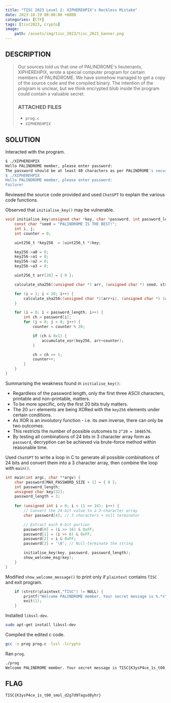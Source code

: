 ```yaml
---
title: "TISC 2023 Level 2: XIPHEREHPIX's Reckless Mistake"
date: 2023-10-19 08:00:00 +0800
categories: [CTF]
tags: [tisc2023, crypto]
image:
    path: /assets/img/tisc_2023/tisc_2023_banner.png
---
```

## DESCRIPTION
>Our sources told us that one of PALINDROME's lieutenants, XIPHEREHPIX, wrote a special computer program for certain members of PALINDROME. We have somehow managed to get a copy of the source code and the compiled binary. The intention of the program is unclear, but we think encrypted blob inside the program could contain a valuable secret.
>
>### ATTACHED FILES
>- `prog.c`
>- `XIPHEREHPIX`

## SOLUTION

Interacted with the program.

```bash
$ ./XIPHEREHPIX
Hello PALINDROME member, please enter password:
The password should be at least 40 characters as per PALINDROME's security policy.
$ ./XIPHEREHPIX
Hello PALINDROME member, please enter password:
Failure!
```
Reviewed the source code provided and used `ChatGPT` to explain the various code functions.

Observed that `initialise_key()` may be vulnerable.

```c
void initialise_key(unsigned char *key, char *password, int password_length) {
    const char *seed = "PALINDROME IS THE BEST!";
    int i, j;
    int counter = 0;

    uint256_t *key256  = (uint256_t *)key;

    key256->a0 = 0;
    key256->a1 = 0;
    key256->a2 = 0;
    key256->a3 = 0;

    uint256_t arr[20] = { 0 };

    calculate_sha256((unsigned char *) arr, (unsigned char *) seed, strlen(seed));

    for (i = 1; i < 20; i++) {
        calculate_sha256((unsigned char *)(arr+i), (unsigned char *) (arr+i-1), 32);
    }

    for (i = 0; i < password_length; i++) {
        int ch = password[i];
        for (j = 0; j < 8; j++) {
            counter = counter % 20;

            if (ch & 0x1) {
                accumulate_xor(key256, arr+counter);
            }

            ch = ch >> 1;
            counter++;
        }
    }
}
```

Summarising the weakness found in `initialise_key()`:
- Regardless of the password length, only the first three ASCII characters, printable and non-printable, matters.
- To be more specific, only the first 20 bits truly matters.
- The 20 `arr` elements are being XORed with the `key256` elements under certain conditions.
- As XOR is an involutory function - i.e. its own inverse, there can only be two outcomes.
- This restricts the number of possible outcomes to `2^20 = 1048576`.
- By testing all combinations of 24 bits in 3 character array form as `password`, decryption can be achieved via brute-force method within reasonable time.

Used `ChatGPT` to write a loop in C to generate all possible combinations of 24 bits and convert them into a 3 character array, then combine the loop with `main()`.

```c
int main(int argc, char **argv) {
    char password[MAX_PASSWORD_SIZE + 1] = { 0 };
    int password_length;
    unsigned char key[32];
    password_length = 3;
    
    for (unsigned int i = 0; i < (1 << 24); i++) {
        // Convert the 24-bit value to a 3-character array
        char password[4]; // 3 characters + null terminator

        // Extract each 8-bit portion
        password[0] = (i >> 16) & 0xFF;
        password[1] = (i >> 8) & 0xFF;
        password[2] = i & 0xFF;
        password[3] = '\0'; // Null-terminate the string

        initialise_key(key, password, password_length);
        show_welcome_msg(key);
    }
}
```

Modified `show_welcome_message()` to print only if `plaintext` contains `TISC` and exit program.

```c
    if (strstr(plaintext,"TISC") != NULL) {
        printf("Welcome PALINDROME member. Your secret message is %.*s\n", plaintext_length, plaintext);
        exit(1);
    }
```

Installed `libssl-dev`.

```bash
sudo apt-get install libssl-dev
```

Compiled the edited c code.

```bash
gcc -o prog prog.c -lssl -lcrypto
```

Ran `prog`.

```bash
./prog                           
Welcome PALINDROME member. Your secret message is TISC{K3ysP4ce_1s_t00_smol_d2g7d97agsd8yhr}
```

## FLAG
`TISC{K3ysP4ce_1s_t00_smol_d2g7d97agsd8yhr}`